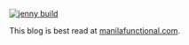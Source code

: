 [![jenny build](https://github.com/hmngwy/blog/actions/workflows/main.yml/badge.svg)](https://github.com/hmngwy/blog/actions/workflows/main.yml)

This blog is best read at [manilafunctional.com](https://manilafunctional.com/).
